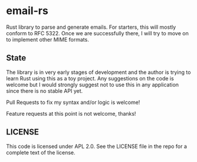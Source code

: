 email-rs
==========

Rust library to parse and generate emails. For starters, this will mostly
conform to RFC 5322. Once we are successfully there, I will try to move on to
implement other MIME formats.

State
------

The library is in very early stages of development and the author is trying to
learn Rust using this as a toy project. Any suggestions on the code is welcome
but I would strongly suggest not to use this in any application since there is
no stable API yet.

Pull Requests to fix my syntax and/or logic is welcome! 

Feature requests at this point is not welcome, thanks!

LICENSE
--------

This code is licensed under APL 2.0. See the LICENSE file in the repo for a
complete text of the license.
